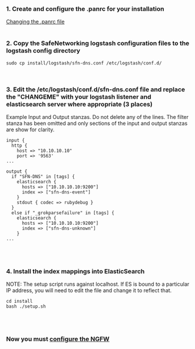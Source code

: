 ### 1. Create and configure the .panrc for your installation
[Changing the .panrc file](https://github.com/PaloAltoNetworks/safe-networking/wiki/Default-.panrc-configuration-file)
<br/><br/>
### 2. Copy the SafeNetworking logstash configuration files to the logstash config directory
```
sudo cp install/logstash/sfn-dns.conf /etc/logstash/conf.d/
```
<br/>

### 3. Edit the /etc/logstash/conf.d/sfn-dns.conf file and replace the "CHANGEME" with your logstash listener and elasticsearch server where appropriate (3 places)
Example Input and Output stanzas.  Do not delete any of the lines. The filter stanza has been omitted and only sections of the input and output stanzas are show for clarity.

```
input {
  http {
    host => "10.10.10.10"
    port => '9563'
...

output {
  if "SFN-DNS" in [tags] {
    elasticsearch {
      hosts => ["10.10.10.10:9200"]
      index => ["sfn-dns-event"]
    }
    stdout { codec => rubydebug }
  }
  else if "_grokparsefailure" in [tags] {
    elasticsearch {
      hosts => ["10.10.10.10:9200"]
      index => ["sfn-dns-unknown"]
    }
...
```
<br/><br/>
### 4. Install the index mappings into ElasticSearch
NOTE: The setup script runs against localhost. If ES is bound to a particular IP address, you will need to edit the file and change it to reflect that.
```
cd install
bash ./setup.sh
```
<br/><br/>

### Now you must [configure the NGFW](https://github.com/PaloAltoNetworks/safe-networking/wiki/NGFW-Configuration)